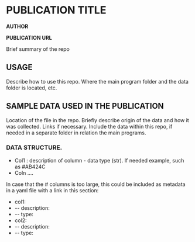 # PUBLICATION TITLE

**AUTHOR**

**PUBLICATION URL**

Brief summary of the repo

## USAGE

Describe how to use this repo. Where the main program folder and the data folder is located, etc.

## SAMPLE DATA USED IN THE PUBLICATION

Location of the file in the repo. Briefly describe origin of the data and how it was collected. Links if necessary. Include the data within this repo, if needed in a separate folder in relation the main programs.

### DATA STRUCTURE. 

- Col1 : description of column - data type (str). If needed example, such as #AB424C
- Coln ....

In case that the # columns is too large, this could be included as metadata in a yaml file with a link in this section:

- col1:
- --   description:
- --  type:
- col2:
- --   description:
- --   type:
